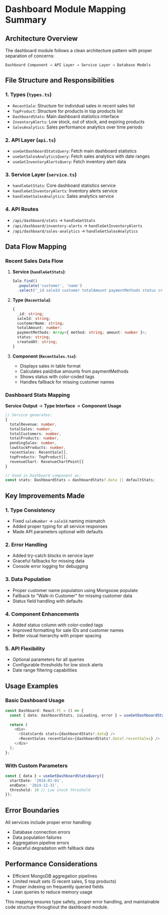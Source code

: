 # Dashboard Module Mapping Summary

## Architecture Overview

The dashboard module follows a clean architecture pattern with proper separation of concerns:

```
Dashboard Component → API Layer → Service Layer → Database Models
```

## File Structure and Responsibilities

### 1. **Types (`types.ts`)**
- `RecentSale`: Structure for individual sales in recent sales list
- `TopProduct`: Structure for products in top products list  
- `DashboardStats`: Main dashboard statistics interface
- `InventoryAlerts`: Low stock, out of stock, and expiring products
- `SalesAnalytics`: Sales performance analytics over time periods

### 2. **API Layer (`api.ts`)**
- `useGetDashboardStatsQuery`: Fetch main dashboard statistics
- `useGetSalesAnalyticsQuery`: Fetch sales analytics with date ranges
- `useGetInventoryAlertsQuery`: Fetch inventory alert data

### 3. **Service Layer (`service.ts`)**
- `handleGetStats`: Core dashboard statistics service
- `handleGetInventoryAlerts`: Inventory alerts service
- `handleGetSalesAnalytics`: Sales analytics service

### 4. **API Routes**
- `/api/dashboard/stats` → `handleGetStats`
- `/api/dashboard/inventory-alerts` → `handleGetInventoryAlerts`
- `/api/dashboard/sales-analytics` → `handleGetSalesAnalytics`

## Data Flow Mapping

### Recent Sales Data Flow

1. **Service (`handleGetStats`)**:
   ```typescript
   Sale.find()
     .populate('customer', 'name')
     .select("_id saleId customer totalAmount paymentMethods status createdAt")
   ```

2. **Type (`RecentSale`)**:
   ```typescript
   {
     _id: string;
     saleId: string;
     customerName: string;
     totalAmount: number;
     paymentMethods: Array<{ method: string; amount: number }>;
     status: string;
     createdAt: string;
   }
   ```

3. **Component (`RecentSales.tsx`)**:
   - Displays sales in table format
   - Calculates paid/due amounts from paymentMethods
   - Shows status with color-coded tags
   - Handles fallback for missing customer names

### Dashboard Stats Mapping

**Service Output** → **Type Interface** → **Component Usage**

```typescript
// Service generates:
{
  totalRevenue: number,
  totalSales: number,
  totalCustomers: number,
  totalProducts: number,
  pendingSales: number,
  lowStockProducts: number,
  recentSales: RecentSale[],
  topProducts: TopProduct[],
  revenueChart: RevenueChartPoint[]
}

// Used in Dashboard component as:
const stats: DashboardStats = dashboardStats?.data || defaultStats;
```

## Key Improvements Made

### 1. **Type Consistency**
- Fixed `saleNumber` → `saleId` naming mismatch
- Added proper typing for all service responses
- Made API parameters optional with defaults

### 2. **Error Handling**
- Added try-catch blocks in service layer
- Graceful fallbacks for missing data
- Console error logging for debugging

### 3. **Data Population**
- Proper customer name population using Mongoose populate
- Fallback to "Walk-in Customer" for missing customer data
- Status field handling with defaults

### 4. **Component Enhancements**
- Added status column with color-coded tags
- Improved formatting for sale IDs and customer names
- Better visual hierarchy with proper spacing

### 5. **API Flexibility**
- Optional parameters for all queries
- Configurable thresholds for low stock alerts
- Date range filtering capabilities

## Usage Examples

### Basic Dashboard Usage
```typescript
const Dashboard: React.FC = () => {
  const { data: dashboardStats, isLoading, error } = useGetDashboardStatsQuery({});
  
  return (
    <div>
      <StatsCards stats={dashboardStats?.data} />
      <RecentSales recentSales={dashboardStats?.data?.recentSales} />
    </div>
  );
};
```

### With Custom Parameters
```typescript
const { data } = useGetDashboardStatsQuery({
  startDate: '2024-01-01',
  endDate: '2024-12-31',
  threshold: 10 // Low stock threshold
});
```

## Error Boundaries

All services include proper error handling:
- Database connection errors
- Data population failures
- Aggregation pipeline errors
- Graceful degradation with fallback data

## Performance Considerations

- Efficient MongoDB aggregation pipelines
- Limited result sets (5 recent sales, 5 top products)
- Proper indexing on frequently queried fields
- Lean queries to reduce memory usage

This mapping ensures type safety, proper error handling, and maintainable code structure throughout the dashboard module.
